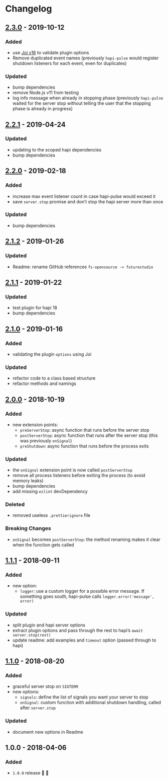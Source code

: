 # Changelog

## [2.3.0](https://github.com/futurestudio/hapi-pulse/compare/v2.2.1...v2.3.0) - 2019-10-12

### Added
- use [Joi v16](https://github.com/hapijs/joi) to validate plugin options
- Remove duplicated event names (previously `hapi-pulse` would register shutdown listeners for each event, even for duplicates)

### Updated
- bump dependencies
- remove Node.js v11 from testing
- log info message when already in stopping phase (previously `hapi-pulse` waited for the server stop without telling the user that the stopping phase is already in progress)


## [2.2.1](https://github.com/futurestudio/hapi-pulse/compare/v2.2.0...v2.2.1) - 2019-04-24

### Updated
- updating to the scoped hapi dependencies
- bump dependencies


## [2.2.0](https://github.com/futurestudio/hapi-pulse/compare/v2.1.2...v2.2.0) - 2019-02-18

### Added
- increase max event listener count in case hapi-pulse would exceed it
- save `server.stop` promise and don’t stop the hapi server more than once

### Updated
- bump dependencies


## [2.1.2](https://github.com/futurestudio/hapi-pulse/compare/v2.1.1...v2.1.2) - 2019-01-26

### Updated
- Readme: rename GitHub references `fs-opensource -> futurestudio`


## [2.1.1](https://github.com/futurestudio/hapi-pulse/compare/v2.1.0...v2.1.1) - 2019-01-22

### Updated
- test plugin for hapi 18
- bump dependencies


## [2.1.0](https://github.com/futurestudio/hapi-pulse/compare/v2.0.0...v2.1.0) - 2019-01-16

### Added
- validating the plugin `options` using Joi

### Updated
- refactor code to a class based structure
- refactor methods and namings


## [2.0.0](https://github.com/futurestudio/hapi-pulse/compare/v1.1.1...v2.0.0) - 2018-10-19

### Added
- new extension points:
  - `preServerStop`: async function that runs before the server stop
  - `postServerStop`: async function that runs after the server stop (this was previously `onSignal`)
  - `preShutdown`: async function that runs before the process exits

### Updated
- the `onSignal` extension point is now called `postServerStop`
- remove all process listeners before exiting the process (to avoid memory leaks)
- bump dependencies
- add missing `eslint` devDependency

### Deleted
- removed useless `.prettierignore` file


### Breaking Changes
- `onSignal` becomes `postServerStop`: the method renaming makes it clear when the function gets called


## [1.1.1](https://github.com/futurestudio/hapi-pulse/compare/v1.1.0...v1.1.1) - 2018-09-11

### Added
- new option:
  - `logger`: use a custom logger for a possible error message. If something goes south, hapi-pulse calls `logger.error('message', error)`

### Updated
- split plugin and hapi server options
- extract plugin options and pass through the rest to hapi’s `await server.stop(rest)`
- update readme: add examples and `timeout` option (passed through to hapi)


## [1.1.0](https://github.com/futurestudio/hapi-pulse/compare/v1.0.0...v1.1.0) - 2018-08-20

### Added
- graceful server stop on `SIGTERM`
- new options:
  - `signals`: define the list of signals you want your server to stop
  - `onSignal`: custom function with additional shutdown handling, called after `server.stop`

### Updated
- document new options in Readme


## 1.0.0 - 2018-04-06

### Added
- `1.0.0` release 🚀 🎉
